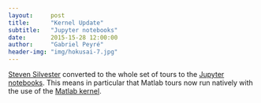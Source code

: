 ```yaml
---
layout:     post
title:      "Kernel Update"
subtitle:   "Jupyter notebooks"
date:       2015-15-28 12:00:00
author:     "Gabriel Peyré"
header-img: "img/hokusai-7.jpg"
---
```


[Steven Silvester](https://github.com/blink1073) converted to the whole set of tours to the [Jupyter notebooks](https://jupyter.org/). This means in particular that Matlab tours now run natively with the use of the [Matlab kernel](https://github.com/calysto/matlab_kernel). 